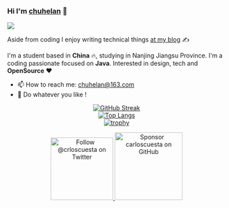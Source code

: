 ### Hi I'm [chuhelan](https://www.chuhelan.com) 👋

<div> <img src="https://metrics.lecoq.io/chuhelan"></div>

Aside from coding I enjoy writing technical things [at my blog](https://www.chuhelan.com) ✍️

I'm a student based in **China** :fire:, studying in Nanjing Jiangsu Province. I'm a coding passionate focused on **Java**. Interested in design, tech and **OpenSource** ❤️

- 📫 How to reach me: [chuhelan@163.com](mailto:chuhelan@163.com)
- :rocket: Do whatever you like !
 
<div align = "center">
  
[![GitHub Streak](https://streak-stats.demolab.com/?user=chuhelan)](https://git.io/streak-stats)  
[![Top Langs](https://github-readme-stats.vercel.app/api/top-langs/?username=chuhelan&layout=compact)](https://github.com/chuhelan)  
[![trophy](https://github-profile-trophy.vercel.app/?username=chuhelan&theme=nord&column=3&row=2)](https://github.com/chuhelan) 
  
<p>
  <a href="https://twitter.com/intent/follow?screen_name=chuhelan">
    <img src="https://user-images.githubusercontent.com/7629661/87821427-202e0280-c870-11ea-9e38-8c7c74856753.png" width="144" alt="Follow @crloscuesta on Twitter" title="Follow @crloscuesta on Twitter">
  </a>
  <a href="https://github.com/sponsors/chuhelan">
    <img src="https://user-images.githubusercontent.com/7629661/87821425-1f956c00-c870-11ea-9871-a76f99739501.png" width="156" alt="Sponsor carloscuesta on GitHub" title="Sponsor carloscuesta on GitHub">
  </a>
</p>
</div>
